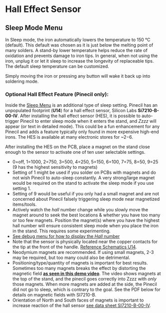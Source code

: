 # Hall Effect Sensor

## Sleep Mode Menu

In Sleep mode, the iron automatically lowers the temperature to 150 °C (default). This default was chosen as it is just below the melting point of many solders. A stand-by lower temperature helps reduce the rate of oxidation and prevents damage to iron tips. In general, when not using the iron, unplug it or let it sleep to increase the longevity of replaceable tips. The default sleep temperature can be customized.

Simply moving the iron or pressing any button will wake it back up into soldering mode.

### Optional Hall Effect Feature (Pinecil only):

Inside the [Sleep Menu](https://github.com/Ralim/IronOS/blob/dev/Documentation/Settings.md#setting-sleep-temp) is an additional type of sleep setting. Pinecil has an unpopulated footprint (**U14**) for a hall effect sensor, Silicon Labs **Si7210-B-00-IV**. After installing the hall effect sensor (HES), it is possible to auto-trigger Pinecil to enter sleep mode when it enters the stand, and *Zzzz* will appear (or text in detailed mode). This could be a fun enhancement for any Pinecil and adds a feature typically only found in more expensive high-end irons. The HES is available at many electronic stores for ~$2-$6.

After installing the HES on the PCB, place a magnet on the stand close enough to the sensor to activate one of ten user selectable settings.
  - 0=off, 1=1000, 2=750, 3=500, 4=250, 5=150, 6=100, 7=75, 8=50, 9=25   (9 has the highest sensitivity to magnets)
  - Setting of 1 might be used if you solder on PCBs with magnets and do not wish Pinecil to auto-sleep constantly. A very strong/large magnet would be required on the stand to activate the sleep mode if you use setting 1.
  - Setting of 9 would be useful if you only had a small magnet and are not concerned about Pinecil falsely triggering sleep mode near magnetized items/tools.
  - Actively watch the _hall_ number change while you slowly move the magnet around to seek the best locations & whether you have too many or too few magnets. Position the magnet(s) where you have the highest hall number will ensure consistent sleep mode when you place the iron in the stand. This requires some experimenting.
  - [See debug menu for how to display the _Hall_ number](https://ralim.github.io/IronOS/DebugMenu/)
  - Note that the sensor is physically located near the copper contacts for the tip at the front of the handle. [Reference Schematics U14](https://files.pine64.org/doc/Pinecil/Pinecil_schematic_v1.0a_20201120.pdf).
  - Neodymium magnets are recommended. If using small magnets, 2-3 may be required, but too many could also be detrimental.
  - Positioning/type/quantity of magnets is important for best results. Sometimes too many magnets breaks the effect by distorting the magnetic field **[as seen in this demo video](https://www.youtube.com/shorts/afkqKwCX00I)**. The video shows magnets at the top of the stand, and the pinecil goes correctly into Zzzz with *only* those magnets. When more magnets are added at the side, the Pinecil did not go to sleep, which is contrary to the goal. See the PDF below for details on magnetic fields with SI7210-B.
  - Orientation of North and South faces of magnets is important to increase reaction of the hall sensor [see data sheet SI7210-B-00-IV](https://www.silabs.com/documents/public/application-notes/an1018-si72xx-sensors.pdf).
  
